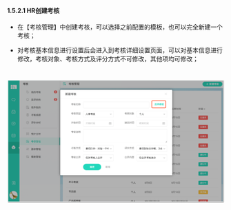 #### 1.5.2.1 HR创建考核

* 在【考核管理】中创建考核，可以选择之前配置的模板，也可以完全新建一个考核；


* 对考核基本信息进行设置后会进入到考核详细设置页面，可以对基本信息进行修改，考核对象、考核方式及评分方式不可修改，其他项均可修改；

# ![](/assets/HR创建考核.png)
